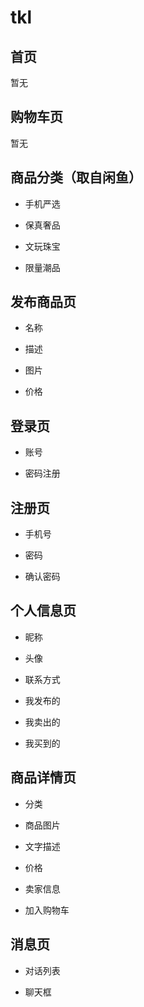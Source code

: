 # tkl

## 首页

暂无

## 购物车页

暂无

## 商品分类（取自闲鱼）

- 手机严选

- 保真奢品

- 文玩珠宝

- 限量潮品

## 发布商品页

- 名称

- 描述

- 图片

- 价格

## 登录页

- 账号

- 密码注册

## 注册页

- 手机号

- 密码

- 确认密码

## 个人信息页

- 昵称

- 头像

- 联系方式

- 我发布的

- 我卖出的

- 我买到的

## 商品详情页

- 分类

- 商品图片

- 文字描述

- 价格

- 卖家信息

- 加入购物车   ​

## 消息页

- 对话列表

- 聊天框